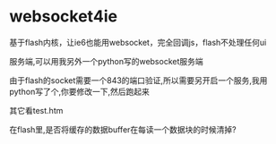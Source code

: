 websocket4ie
============

基于flash内核，让ie6也能用websocket，完全回调js，flash不处理任何ui

服务端,可以用我另外一个python写的websocket服务端


由于flash的socket需要一个843的端口验证,所以需要另开启一个服务,我用python写了个,你要修改一下,然后跑起来


其它看test.htm


在flash里,是否将缓存的数据buffer在每读一个数据块的时候清掉?
